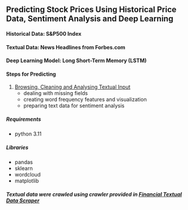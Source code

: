 ## Predicting Stock Prices Using Historical Price Data, Sentiment Analysis and Deep Learning

#### Historical Data: S&P500 Index

#### Textual Data: News Headlines from Forbes.com

#### Deep Learning Model: Long Short-Term Memory (LSTM)

#### Steps for Predicting

1. [Browsing, Cleaning and Analysing Textual Input](./01_browse_dataset.ipynb)
	- dealing with missing fields
	- creating word frequency features and visualization
	- preparing text data for sentiment analysis

##### Requirements

- python 3.11

##### Libraries

- pandas
- sklearn
- wordcloud
- matplotlib

##### Textual data were crawled using crawler provided in [Financial Textual Data Scraper](https://github.com/amirali022/fintxt)